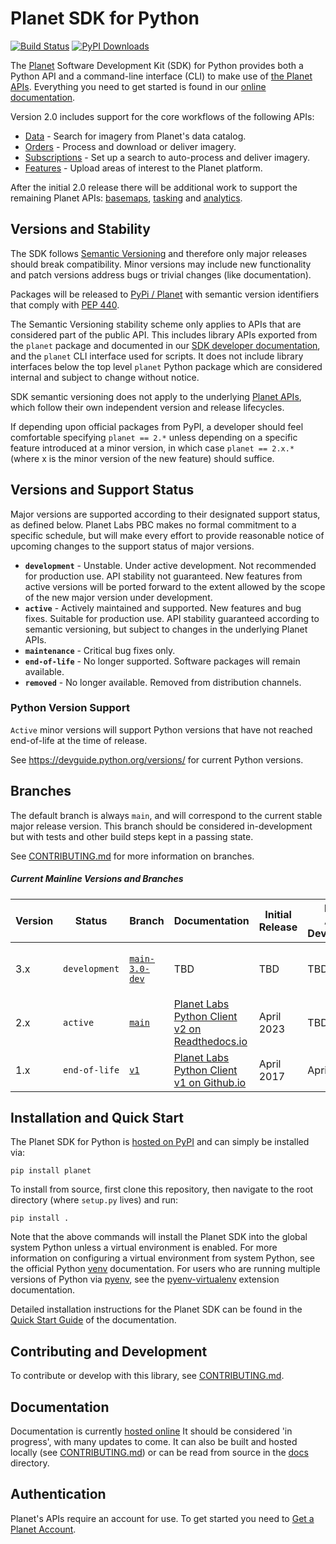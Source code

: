 # Planet SDK for Python

[![Build Status](https://github.com/planetlabs/planet-client-python/actions/workflows/test.yml/badge.svg)](https://github.com/planetlabs/planet-client-python/actions/workflows/test.yml)
[![PyPI Downloads](https://static.pepy.tech/badge/planet)](https://pepy.tech/projects/planet)

The [Planet](https://planet.com) Software Development Kit (SDK) for Python
provides both a Python API and a command-line interface (CLI)
to make use of [the Planet APIs](https://developers.planet.com/docs/apis/).
Everything you need to get started is found in our
[online documentation](https://planet-sdk-for-python-v2.readthedocs.io/en/latest/).

Version 2.0 includes support for the core workflows of the following APIs:

* [Data](https://developers.planet.com/docs/data/) - Search for imagery from Planet's data catalog.
* [Orders](https://developers.planet.com/docs/orders/) - Process and download or deliver imagery.
* [Subscriptions](https://developers.planet.com/docs/subscriptions/) - Set up a search to auto-process and deliver imagery.
* [Features](https://developers.planet.com/docs/apis/features/) - Upload areas of interest to the Planet platform.

After the initial 2.0 release there will be additional work to support the
remaining Planet APIs: [basemaps](https://developers.planet.com/docs/basemaps/),
[tasking](https://developers.planet.com/docs/tasking/) and
[analytics](https://developers.planet.com/docs/analytics/).

## Versions and Stability

The SDK follows [Semantic Versioning](https://semver.org/spec/v2.0.0.html) and therefore only major releases
should break compatibility. Minor versions may include new functionality and
patch versions address bugs or trivial changes (like documentation).

Packages will be released to [PyPi / Planet](https://pypi.org/project/planet/)
with semantic version identifiers that comply with [PEP 440](https://peps.python.org/pep-0440/).

The Semantic Versioning stability scheme only applies to APIs that
are considered part of the public API.  This includes library APIs exported
from the `planet` package and documented in our
[SDK developer documentation](https://planet-sdk-for-python-v2.readthedocs.io/en/latest/),
and the `planet` CLI interface used for scripts.  It does not include
library interfaces below the top level `planet` Python package which are
considered internal and subject to change without notice.

SDK semantic versioning does not apply to the underlying
[Planet APIs](https://docs.planet.com/develop/apis/),
which follow their own independent version and release lifecycles.

If depending upon official packages from PyPI, a developer should feel
comfortable specifying `planet == 2.*` unless depending on a specific feature
introduced at a minor version, in which case `planet == 2.x.*` (where x is the
minor version of the new feature) should suffice.

## Versions and Support Status

Major versions are supported according to their designated support status,
as defined below.  Planet Labs PBC makes no formal commitment
to a specific schedule, but will make every effort to provide reasonable
notice of upcoming changes to the support status of major versions.

* **`development`** - Unstable. Under active development.  Not recommended
  for production use.  API stability not guaranteed.  New features from active
  versions will be ported forward to the extent allowed by the scope of the
  new major version under development.
* **`active`** - Actively maintained and supported. New features and bug fixes.
  Suitable for production use.  API stability guaranteed according to semantic
  versioning, but subject to changes in the underlying Planet APIs.
* **`maintenance`** - Critical bug fixes only.
* **`end-of-life`** - No longer supported.  Software packages will remain available.
* **`removed`** - No longer available.  Removed from distribution channels.

### Python Version Support
`Active` minor versions will support Python versions that have not reached
end-of-life at the time of release.

See https://devguide.python.org/versions/ for current Python versions.

## Branches

The default branch is always `main`, and will correspond to the current stable
major release version. This branch should be considered in-development but
with tests and other build steps kept in a passing state.

See [CONTRIBUTING.md](CONTRIBUTING.md#branches) for more information on branches.

##### Current Mainline Versions and Branches

| Version | Status        | Branch                                                                                 | Documentation                                                                                                | Initial Release | End of Active Development | End of Maintenance | Notes                                                                                                                        |
|---------|---------------|----------------------------------------------------------------------------------------|--------------------------------------------------------------------------------------------------------------|-----------------|---------------------------|--------------------|------------------------------------------------------------------------------------------------------------------------------|
| 3.x     | `development` | [`main-3.0-dev`](https://github.com/planetlabs/planet-client-python/tree/main-3.0-dev) | TBD                                                                                                          | TBD             | TBD                       | TBD                | See [RELEASE-PLANNING-X.0.md](https://github.com/planetlabs/planet-client-python/tree/main-3.0-dev/RELEASE-PLANNING-3.0.md). |
| 2.x     | `active`      | [`main`](https://github.com/planetlabs/planet-client-python/tree/main)                 | [Planet Labs Python Client v2 on Readthedocs.io](https://planet-sdk-for-python-v2.readthedocs.io/en/latest/) | April 2023      | TBD                       | TBD                |                                                                                                                              |
| 1.x     | `end-of-life` | [`v1`](https://github.com/planetlabs/planet-client-python/tree/v1)                     | [Planet Labs Python Client v1 on Github.io](https://planetlabs.github.io/planet-client-python/)              | April 2017      | April 2023                | TBD                |                                                                                                                              |

## Installation and Quick Start

The Planet SDK for Python is [hosted on PyPI](https://pypi.org/project/planet/) and can simply be installed via:

```console
pip install planet
```

To install from source, first clone this repository, then navigate to the root directory (where `setup.py` lives) and run:

```console
pip install .
```

Note that the above commands will install the Planet SDK into the global system Python unless a virtual environment is enabled.  For more information on configuring a virtual environment from system Python, see the official Python [venv](https://docs.python.org/3/library/venv.html) documentation.  For users who are running multiple versions of Python via [pyenv](https://github.com/pyenv/pyenv), see the [pyenv-virtualenv](https://github.com/pyenv/pyenv-virtualenv) extension documentation.

Detailed installation instructions for the Planet SDK can be found in the [Quick Start Guide](https://planet-sdk-for-python-v2.readthedocs.io/en/latest/get-started/quick-start-guide/) of the documentation.

## Contributing and Development

To contribute or develop with this library, see [CONTRIBUTING.md](CONTRIBUTING.md).

## Documentation

Documentation is currently [hosted online](https://planet-sdk-for-python-v2.readthedocs.io/en/latest/)
It should be considered 'in progress', with many updates to come. It can also
be built and hosted locally (see [CONTRIBUTING.md](CONTRIBUTING.md)) or can be
read from source in the [docs](/docs) directory.

## Authentication

Planet's APIs require an account for use. To get started you need to
[Get a Planet Account](https://planet-sdk-for-python-v2.readthedocs.io/en/latest/get-started/get-your-planet-account/).
